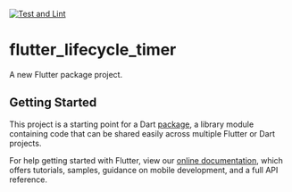 [![Test and Lint](https://github.com/okaryo/flutter_lifecycle_timer/actions/workflows/test-and-lint.yml/badge.svg)](https://github.com/okaryo/flutter_lifecycle_timer/actions/workflows/test-and-lint.yml)

# flutter_lifecycle_timer

A new Flutter package project.

## Getting Started

This project is a starting point for a Dart
[package](https://flutter.dev/developing-packages/),
a library module containing code that can be shared easily across
multiple Flutter or Dart projects.

For help getting started with Flutter, view our 
[online documentation](https://flutter.dev/docs), which offers tutorials, 
samples, guidance on mobile development, and a full API reference.

